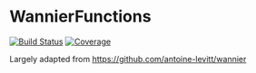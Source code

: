 # WannierFunctions

[![Build Status](https://github.com/jaemolihm/WannierFunctions.jl/actions/workflows/CI.yml/badge.svg?branch=main)](https://github.com/jaemolihm/WannierFunctions.jl/actions/workflows/CI.yml?query=branch%3Amain)
[![Coverage](https://codecov.io/gh/jaemolihm/WannierFunctions.jl/branch/main/graph/badge.svg)](https://codecov.io/gh/jaemolihm/WannierFunctions.jl)

Largely adapted from https://github.com/antoine-levitt/wannier

